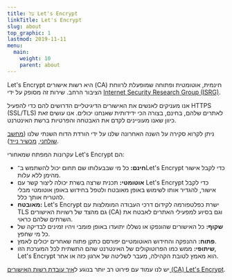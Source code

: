 ```yaml
---
title: על Let's Encrypt
linkTitle: Let's Encrypt
slug: about
top_graphic: 1
lastmod: 2019-11-11
menu:
  main:
    weight: 10
    parent: about
---
```


Let's Encrypt היא רשות אישורים (CA) חינמית, אוטומטית ופתוחה שמופעלת לרווחת הציבור הרחב. שירות זה מסופק על ידי [Internet Security Research Group (ISRG)](https://www.abetterinternet.org/).

אנו מעניקים לאנשים את האישורים הדיגיטליים הדרושים להם כדי להפעיל HTTPS‏ (SSL/TLS) לאתרים שלהם, בחינם, בצורה הכי ידידותית שאנחנו יכולים. אנו עושים זאת כיוון שאנו מעוניינים לקדם את האבטחה והפרטיות ברשת האינטרנט.

ניתן לקרוא סקירה על השנה האחרונה שלנו על ידי הורדת הדוח השנתי שלנו ([מחשב שולחני](https://abetterinternet.org/documents/2019-ISRG-Annual-Report-Desktop.pdf), [מכשיר נייד](https://abetterinternet.org/documents/2019-ISRG-Annual-Report-Mobile.pdf)).

עקרונות המפתח שמאחורי Let's Encrypt הם:

* <strong>חינם:</strong> כל מי שבבעלותו שם תחום יכול להשתמש ב־Let's Encrypt כדי לקבל אישור מהימן ללא עלות.
* <strong>אוטומטי:</strong> תכנית שרצה בשרת יכולה ליצור קשר עם Let's Encrypt כדי לקבל אישור, להגדיר אותו לשימוש באופן מאובטח ולטפל בחידוש באופן אוטומטי מבלי להטריח אותך כלל.
* <strong>מאובטח:</strong> Let's Encrypt ישרת כפלטפורמה לקידום דרכי העבודה המומלצות עם TLS גם מהצד של רשויות האישורים (CA) וגם בסיוע למפעילי האתרים לאבטח את השרתים שלהם כראוי.
* <strong>שקוף:</strong> כל האישורים שהונפקו או נשללו יתועדו באופן פומבי ויהיו זמינים לבדיקה של כל מי שחפץ.
* <strong>פתוח:</strong> ההנפקה והחידוש האוטומטיים יפורסם כתקן פתוח שאחרים יכולים לאמץ.
* <strong>שיתופי:</strong> ממש כמו הפרוטוקולים של האינטרנט שהם התשתית לכל המערכת הזו, Let's Encrypt הוא מאמץ לטובת הקהילה, מעבר לשליטה של ארגון כזה או אחר.

יש לנו עמוד עם פירוט רב יותר בנוגע ל[איך עובדת רשות האישורים ‎(CA) ‏Let's Encrypt](/how-it-works).
